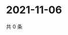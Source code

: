 # 2021-11-06

共 0 条

<!-- BEGIN WEIBO -->
<!-- 最后更新时间 Sat Nov 06 2021 09:42:25 GMT+0800 (China Standard Time) -->

<!-- END WEIBO -->
